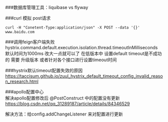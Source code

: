 
###数据库管理工具：liquibase vs flyway

###curl 模拟 post请求
	
	curl -H "Conetent-Type:application/json" -X POST --data '{}' www.baidu.com


###调用feign客户端失败
hystrix.command.default.execution.isolation.thread.timeoutInMilliseconds 默认时间为1000ms
改大一点就可以了
在低版本中 设置default timeout是不成功的  需要 升级版本 或者针对各个接口进行设置timeout时间

###hystrix默认timeout配置失效的原因
https://taccisum.github.io/zuul_hystrix_default_timeout_config_invalid_reason_research.html


###apollo配置中心  
解决apollo配置修改后  @PostConstruct 中的配置没有更新
https://blog.csdn.net/qq_31289187/article/details/84346529

解决方法：给config.addChangeListener 来对配置进行更新